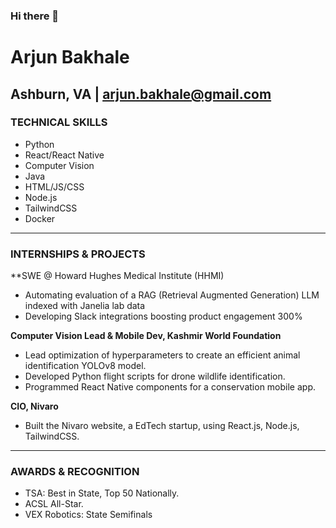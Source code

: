 ### Hi there 👋


# Arjun Bakhale

## Ashburn, VA | arjun.bakhale@gmail.com 

### TECHNICAL SKILLS
- Python
- React/React Native
- Computer Vision
- Java
- HTML/JS/CSS
- Node.js
- TailwindCSS
- Docker

---

### INTERNSHIPS & PROJECTS

**SWE @ Howard Hughes Medical Institute (HHMI)
- Automating evaluation of a RAG (Retrieval Augmented Generation) LLM indexed with Janelia lab data
- Developing Slack integrations boosting product engagement 300%

**Computer Vision Lead & Mobile Dev, Kashmir World Foundation**  
- Lead optimization of hyperparameters to create an efficient animal identification YOLOv8 model.
- Developed Python flight scripts for drone wildlife identification.
- Programmed React Native components for a conservation mobile app.

**CIO, Nivaro**  
- Built the Nivaro website, a EdTech startup, using React.js, Node.js, TailwindCSS.
  

---

### AWARDS & RECOGNITION

- TSA: Best in State, Top 50 Nationally.
- ACSL All-Star.
- VEX Robotics: State Semifinals




